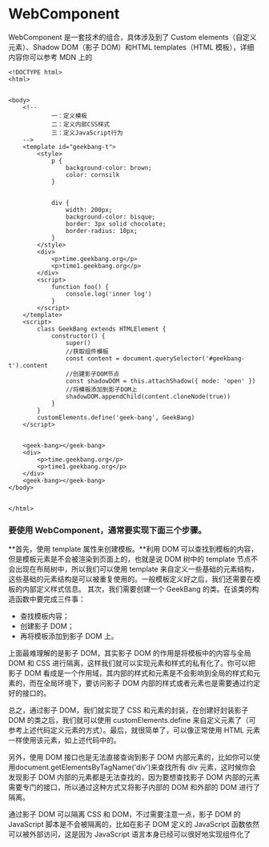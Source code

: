 # WebComponent
WebComponent 是一套技术的组合，具体涉及到了 Custom elements（自定义元素）、Shadow DOM（影子 DOM）和HTML templates（HTML 模板），详细内容你可以参考 MDN 上的


    <!DOCTYPE html>
    <html>


    <body>
        <!--
                一：定义模板
                二：定义内部CSS样式
                三：定义JavaScript行为
        -->
        <template id="geekbang-t">
            <style>
                p {
                    background-color: brown;
                    color: cornsilk
                }


                div {
                    width: 200px;
                    background-color: bisque;
                    border: 3px solid chocolate;
                    border-radius: 10px;
                }
            </style>
            <div>
                <p>time.geekbang.org</p>
                <p>time1.geekbang.org</p>
            </div>
            <script>
                function foo() {
                    console.log('inner log')
                }
            </script>
        </template>
        <script>
            class GeekBang extends HTMLElement {
                constructor() {
                    super()
                    //获取组件模板
                    const content = document.querySelector('#geekbang-t').content
                    //创建影子DOM节点
                    const shadowDOM = this.attachShadow({ mode: 'open' })
                    //将模板添加到影子DOM上
                    shadowDOM.appendChild(content.cloneNode(true))
                }
            }
            customElements.define('geek-bang', GeekBang)
        </script>


        <geek-bang></geek-bang>
        <div>
            <p>time.geekbang.org</p>
            <p>time1.geekbang.org</p>
        </div>
        <geek-bang></geek-bang>
    </body>


    </html>

### 要使用 WebComponent，通常要实现下面三个步骤。
**首先，使用 template 属性来创建模板。**利用 DOM 可以查找到模板的内容，但是模板元素是不会被渲染到页面上的，也就是说 DOM 树中的 template 节点不会出现在布局树中，所以我们可以使用 template 来自定义一些基础的元素结构，这些基础的元素结构是可以被重复使用的。一般模板定义好之后，我们还需要在模板的内部定义样式信息。
其次，我们需要创建一个 GeekBang 的类。在该类的构造函数中要完成三件事：
  * 查找模板内容；
  * 创建影子 DOM；
  * 再将模板添加到影子 DOM 上。
  
上面最难理解的是影子 DOM，其实影子 DOM 的作用是将模板中的内容与全局 DOM 和 CSS 进行隔离，这样我们就可以实现元素和样式的私有化了。你可以把影子 DOM 看成是一个作用域，其内部的样式和元素是不会影响到全局的样式和元素的，而在全局环境下，要访问影子 DOM 内部的样式或者元素也是需要通过约定好的接口的。

总之，通过影子 DOM，我们就实现了 CSS 和元素的封装，在创建好封装影子 DOM 的类之后，我们就可以使用 customElements.define 来自定义元素了（可参考上述代码定义元素的方式）。最后，就很简单了，可以像正常使用 HTML 元素一样使用该元素，如上述代码中的。

另外，使用 DOM 接口也是无法直接查询到影子 DOM 内部元素的，比如你可以使用document.getElementsByTagName('div')来查找所有 div 元素，这时候你会发现影子 DOM 内部的元素都是无法查找的，因为要想查找影子 DOM 内部的元素需要专门的接口，所以通过这种方式又将影子内部的 DOM 和外部的 DOM 进行了隔离。

通过影子 DOM 可以隔离 CSS 和 DOM，不过需要注意一点，影子 DOM 的 JavaScript 脚本是不会被隔离的，比如在影子 DOM 定义的 JavaScript 函数依然可以被外部访问，这是因为 JavaScript 语言本身已经可以很好地实现组件化了